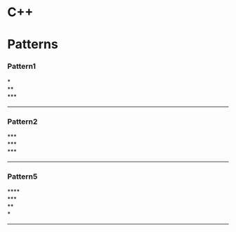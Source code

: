 ﻿# C++
<h1>Patterns</h1>
<h3>Pattern1</h3>
*</br>
**</br>
***
<hr>
<h3>Pattern2</h3>
***</br>
***</br>
***
<hr>
<h3>Pattern5</h3>
****</br>
***</br>
**</br>
*
<hr>